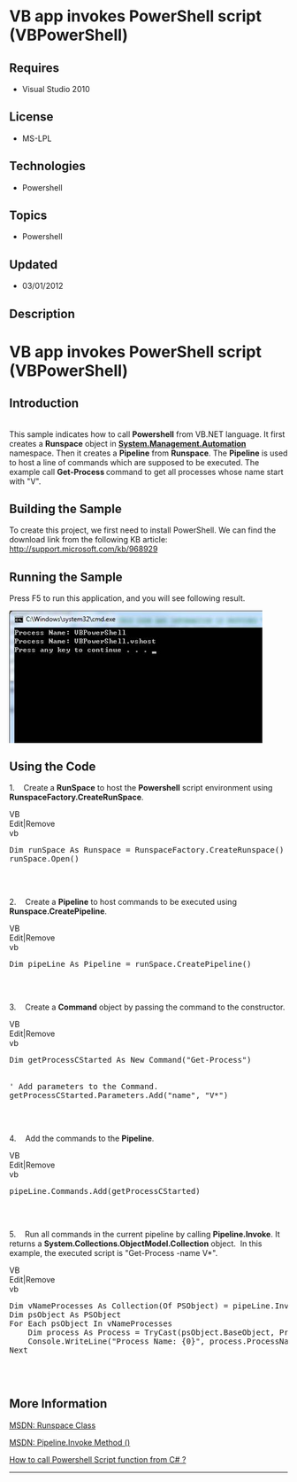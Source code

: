 # VB app invokes PowerShell script (VBPowerShell)
## Requires
- Visual Studio 2010
## License
- MS-LPL
## Technologies
- Powershell
## Topics
- Powershell
## Updated
- 03/01/2012
## Description

<h1><span style="">VB</span> app invokes PowerShell script (<span class="SpellE"><span style="">VB</span>PowerShell</span>)<span style="">
</span></h1>
<h2>Introduction</h2>
<p class="MsoNormal"><br>
This sample indicates how to call <span class="SpellE"><b style="">Powershell</b></span> from VB.NET language. It first<span style="">
</span>creates a <span class="SpellE"><b style="">Runspace</b></span> object in
<span class="SpellE"><b style=""><a class="libraryLink" href="https://msdn.microsoft.com/en-US/library/System.Management.Automation.aspx" target="_blank" title="Auto generated link to System.Management.Automation">System.Management.Automation</a></b></span> namespace. Then it creates a
<b style="">Pipeline</b> from <span class="SpellE"><b style="">Runspace</b></span>. The
<b style="">Pipeline</b> is used to host a line of<span style=""> </span>commands which are supposed to be executed. The example call
<b style="">Get-Process </b>command to get all processes whose name start with &quot;<span style="">V</span>&quot;<span style="">.
</span></p>
<h2><span style="">Building</span> the Sample<span style=""> </span></h2>
<p class="MsoNormal"><span style="">To create this project, we first need to install PowerShell. We can find the download link from the following KB article:
<a href="http://support.microsoft.com/kb/968929">http://support.microsoft.com/kb/968929</a>
</span></p>
<h2>Running the Sample<span style=""> </span></h2>
<p class="MsoNormal"><span style="">Press F5 to run this application, and you will see following result.
</span></p>
<p class="MsoNormal"><span style=""><img src="53323-image.png" alt="" width="458" height="239" align="middle">
</span><span style=""></span></p>
<h2>Using the Code<span style=""> </span></h2>
<p class="MsoListParagraph" style=""><span style=""><span style="">1.<span style="font:7.0pt &quot;Times New Roman&quot;">&nbsp;&nbsp;&nbsp;&nbsp;&nbsp;&nbsp;
</span></span></span><span style="">Create a <span class="SpellE"><b style="">RunSpace</b></span> to host the
<span class="SpellE"><b style="">Powershell</b></span> script environment using
<span class="SpellE"><b style="">RunspaceFactory.CreateRunSpace</b></span>. </span>
</p>
<div class="scriptcode">
<div class="pluginEditHolder" pluginCommand="mceScriptCode">
<div class="title"><span>VB</span></div>
<div class="pluginLinkHolder"><span class="pluginEditHolderLink">Edit</span>|<span class="pluginRemoveHolderLink">Remove</span>
</div>
<span class="hidden">vb</span>

<pre id="codePreview" class="vb">
Dim runSpace As Runspace = RunspaceFactory.CreateRunspace()
runSpace.Open()

</pre>
</div>
</div>
<div class="endscriptcode">&nbsp;</div>
<p class="MsoListParagraphCxSpFirst"><span style=""></span></p>
<p class="MsoListParagraphCxSpLast" style=""><span style=""><span style="">2.<span style="font:7.0pt &quot;Times New Roman&quot;">&nbsp;&nbsp;&nbsp;&nbsp;&nbsp;&nbsp;
</span></span></span><span style="">Create a <b style="">Pipeline</b> to host commands to be executed using
<span class="SpellE"><b style="">Runspace.CreatePipeline</b></span>. </span></p>
<div class="scriptcode">
<div class="pluginEditHolder" pluginCommand="mceScriptCode">
<div class="title"><span>VB</span></div>
<div class="pluginLinkHolder"><span class="pluginEditHolderLink">Edit</span>|<span class="pluginRemoveHolderLink">Remove</span>
</div>
<span class="hidden">vb</span>

<pre id="codePreview" class="vb">
Dim pipeLine As Pipeline = runSpace.CreatePipeline()

</pre>
</div>
</div>
<div class="endscriptcode">&nbsp;</div>
<p class="MsoListParagraphCxSpFirst"><span style=""></span></p>
<p class="MsoListParagraphCxSpLast" style=""><span style=""><span style="">3.<span style="font:7.0pt &quot;Times New Roman&quot;">&nbsp;&nbsp;&nbsp;&nbsp;&nbsp;&nbsp;
</span></span></span><span style="">Create a <b style="">Command</b> object by passing the command to the constructor.
</span></p>
<div class="scriptcode">
<div class="pluginEditHolder" pluginCommand="mceScriptCode">
<div class="title"><span>VB</span></div>
<div class="pluginLinkHolder"><span class="pluginEditHolderLink">Edit</span>|<span class="pluginRemoveHolderLink">Remove</span>
</div>
<span class="hidden">vb</span>

<pre id="codePreview" class="vb">
Dim getProcessCStarted As New Command(&quot;Get-Process&quot;)


' Add parameters to the Command. 
getProcessCStarted.Parameters.Add(&quot;name&quot;, &quot;V*&quot;)

</pre>
</div>
</div>
<div class="endscriptcode">&nbsp;</div>
<p class="MsoListParagraphCxSpFirst"><span style=""></span></p>
<p class="MsoListParagraphCxSpLast" style=""><span style=""><span style="">4.<span style="font:7.0pt &quot;Times New Roman&quot;">&nbsp;&nbsp;&nbsp;&nbsp;&nbsp;&nbsp;
</span></span></span><span style="">Add the commands to the <b style="">Pipeline</b>.
</span></p>
<div class="scriptcode">
<div class="pluginEditHolder" pluginCommand="mceScriptCode">
<div class="title"><span>VB</span></div>
<div class="pluginLinkHolder"><span class="pluginEditHolderLink">Edit</span>|<span class="pluginRemoveHolderLink">Remove</span>
</div>
<span class="hidden">vb</span>

<pre id="codePreview" class="vb">
pipeLine.Commands.Add(getProcessCStarted)

</pre>
</div>
</div>
<div class="endscriptcode">&nbsp;</div>
<p class="MsoListParagraphCxSpFirst"><span style=""></span></p>
<p class="MsoListParagraphCxSpLast" style=""><span style=""><span style="">5.<span style="font:7.0pt &quot;Times New Roman&quot;">&nbsp;&nbsp;&nbsp;&nbsp;&nbsp;&nbsp;
</span></span></span><span style="">Run all commands in the current pipeline by calling
<span class="SpellE"><b style="">Pipeline.Invoke</b></span>. It returns a <span class="SpellE">
<b style="">System.Collections.ObjectModel.Collection</b></span> object.<span style="">&nbsp;
</span>In this example, the executed script is &quot;Get-Process -name V*&quot;. </span>
</p>
<div class="scriptcode">
<div class="pluginEditHolder" pluginCommand="mceScriptCode">
<div class="title"><span>VB</span></div>
<div class="pluginLinkHolder"><span class="pluginEditHolderLink">Edit</span>|<span class="pluginRemoveHolderLink">Remove</span>
</div>
<span class="hidden">vb</span>

<pre id="codePreview" class="vb">
Dim vNameProcesses As Collection(Of PSObject) = pipeLine.Invoke()
Dim psObject As PSObject
For Each psObject In vNameProcesses
    Dim process As Process = TryCast(psObject.BaseObject, Process)
    Console.WriteLine(&quot;Process Name: {0}&quot;, process.ProcessName)
Next

</pre>
</div>
</div>
<div class="endscriptcode">&nbsp;</div>
<p class="MsoListParagraph"><span style=""></span></p>
<h2>More Information<span style=""> </span></h2>
<p class="MsoNormal"><span style=""><a href="http://msdn.microsoft.com/en-us/library/system.management.automation.runspaces.runspace(VS.85).aspx">MSDN: Runspace Class</a></span><span style="">
</span></p>
<p class="MsoNormal"><span style=""><a href="http://msdn.microsoft.com/en-us/library/ms569128(VS.85).aspx">MSDN: Pipeline.Invoke Method ()</a></span><span style="">
</span></p>
<p class="MsoNormal"><span style=""><a href="http://social.msdn.microsoft.com/Forums/en-AU/csharpgeneral/thread/faa70c95-6191-4f64-bb5a-5b67b8453237">How to call Powershell Script function from C# ?</a>
</span></p>
<hr>
<div><a href="http://go.microsoft.com/?linkid=9759640" style="margin-top:3px"><img alt="" src="http://bit.ly/onecodelogo">
</a></div>
